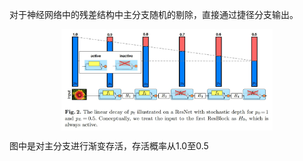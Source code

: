 对于神经网络中的残差结构中主分支随机的剔除，直接通过捷径分支输出。

<img src="../../assets/image-20241119230546875.png" alt="image-20241119230546875" style="zoom: 33%;display: block; margin: 0 auto;" />

图中是对主分支进行渐变存活，存活概率从1.0至0.5